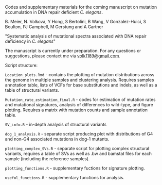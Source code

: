 Codes and supplementary materials for the coming manuscript on mutation accumulation in DNA repair deficient *C. elegans*.

B. Meier, N. Volkova, Y Hong, S Bertolini, B Wang, V Gonzalez-Huici, S Boulton, PJ Campbell, M Gerstung and A Gartner

"Systematic analysis of mutational spectra associated with DNA repair deficiency in *C. elegans*"
 
The manuscript is currently under preparation. For any questions or suggestions, please contact me via volk1189@gmail.com.

Script structure:

`Location_plots.Rmd` - contains the plotting of mutation distributions across the genome in multiple samples and clustering analysis. Requires samples annotation table, lists of VCFs for base substitutions and indels, as well as a table of structural variants.

`Mutation_rate_estimation_final.R`	- codes for estimation of mutation rates and mutational signatures, analysis of differences to wild-type, and figure plotting. Requires a matrix with mutation counts and sample annotation table.

`SV_info.R`	- in-depth analysis of structural variants

`dog_1_analysis.R`	- separate script producing plot with distributions of G4 and non-G4 associated mutations in dog-1 mutants.

`plotting_complex_SVs.R` - separate script for plotting complex structural variants, requires a table of SVs as well as .bw and bamstat files for each sample (including the reference samples).

`plotting_functions.R`	- supplementary fuctions for signature plotting.

`useful_functions.R`	- supplementary functions for analysis.

